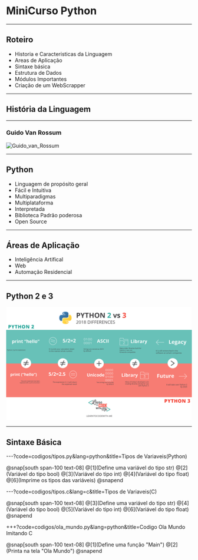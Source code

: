 # MiniCurso Python

---

## Roteiro

* Historia e Caracteristicas da Linguagem
* Areas de Aplicação
* Sintaxe básica
* Estrutura de Dados
* Módulos Importantes
* Criação de um WebScrapper

--- 

## História da Linguagem

---

### Guido Van Rossum
![Guido_van_Rossum](https://gvanrossum.github.io/images/GuidoByPeterAdams.jpg)

--- 

## Python

* Linguagem de propósito geral
* Fácil e Intuitiva
* Multiparadigmas
* Multiplataforma
* Interpretada
* Biblioteca Padrão poderosa
* Open Source

---

## Áreas de Aplicação

* Inteligência Artifical 
* Web
* Automação Residencial


---
	
## Python 2 e 3

![Comp_py_2_3](assets/images/python2x3.png)

---
## Sintaxe Básica

---?code=codigos/tipos.py&lang=python&title=Tipos de Variaveis(Python)

@snap[south span-100 text-08]
@[1](Define uma variável do tipo str)
@[2](Variável do tipo bool)
@[3](Variável do tipo int)
@[4](Variável do tipo float)
@[6](Imprime os tipos das variáveis)
@snapend

---?code=codigos/tipos.c&lang=c&title=Tipos de Variaveis(C)

@snap[south span-100 text-08]
@[3](Define uma variável do tipo str)
@[4](Variável do tipo bool)
@[5](Variável do tipo int)
@[6](Variável do tipo float)
@snapend

+++?code=codigos/ola_mundo.py&lang=python&title=Codigo Ola Mundo Imitando C

@snap[south span-100 text-08]
@[1](Define uma função "Main")
@[2](Printa na tela "Ola Mundo")
@snapend
